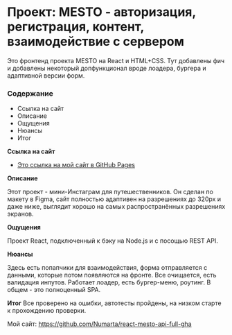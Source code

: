 # Проект: MESTO - авторизация, регистрация, контент, взаимодействие с сервером
Это фронтенд проекта MESTO на React и HTML+CSS.
Тут добавлены фич и добавлены некоторый допфункционал вроде лоадера, бургера и адаптивной версии форм.

### Содержание
* Ссылка на сайт
* Описание
* Ощущения
* Нюансы
* Итог

**Ссылка на сайт**

* [Это ссылка на мой сайт в GitHub Pages](https://github.com/Numarta/react-mesto-api-full-gha)

**Описание**

Этот проект - мини-Инстаграм для путешественников.
Он сделан по макету в Figma, сайт полностью адаптивен на разрешениях до 320px и даже ниже, выглядит хорошо на самых распространённых разрешениях экранов.

**Ощущения**

Проект React, подключенный к бэку на Node.js и с посощью REST API.

**Нюансы**

Здесь есть попапчики для взаимодействия, форма отправляется с данными, которые потом появляются на фронте.
Все очищается, есть валидация инпутов. Работает лоадер, есть бургер-меню, роутинг. В общем - это полноценный SPA. 

**Итог**
Все проверено на ошибки, автотесты пройдены, на низком старте к прохождению проверки.

Мой сайт:
https://github.com/Numarta/react-mesto-api-full-gha